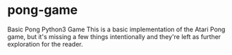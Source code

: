 # pong-game

Basic Pong Python3 Game
This is a basic implementation of the Atari Pong game, but it's missing a few things intentionally and they're left as further exploration for the reader.

